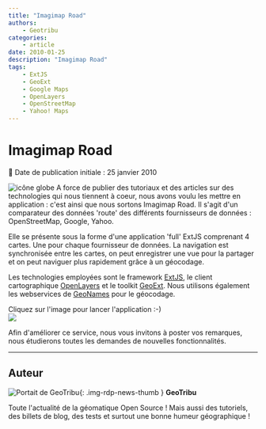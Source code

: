 ```yaml
---
title: "Imagimap Road"
authors:
    - Geotribu
categories:
    - article
date: 2010-01-25
description: "Imagimap Road"
tags:
    - ExtJS
    - GeoExt
    - Google Maps
    - OpenLayers
    - OpenStreetMap
    - Yahoo! Maps
---
```


# Imagimap Road

:calendar: Date de publication initiale : 25 janvier 2010

![icône globe](https://cdn.geotribu.fr/img/internal/icons-rdp-news/world.png) A force de publier des tutoriaux et des articles sur des technologies qui nous tiennent à coeur, nous avons voulu les mettre en application : c'est ainsi que nous sortons Imagimap Road. Il s'agit d'un comparateur des données 'route' des différents fournisseurs de données : OpenStreetMap, Google, Yahoo.

Elle se présente sous la forme d'une application 'full' ExtJS comprenant 4 cartes. Une pour chaque fournisseur de données. La navigation est synchronisée entre les cartes, on peut enregistrer une vue pour la partager et on peut naviguer plus rapidement grâce à un géocodage.

Les technologies employées sont le framework [ExtJS](http://www.extjs.com/), le client cartographique [OpenLayers](https://openlayers.org/) et le toolkit [GeoExt](http://www.geoext.org/). Nous utilisons également les webservices de [GeoNames](http://www.geonames.org/) pour le géocodage.

Cliquez sur l'image pour lancer l'application :-)  
[![](http://88.191.39.115/fabien/geotribu/logos/imagimap_road.png)](http://geotribu.net/applications/baselayers/index.php)

Afin d'améliorer ce service, nous vous invitons à poster vos remarques, nous étudierons toutes les demandes de nouvelles fonctionnalités.

----

## Auteur

![Portait de GeoTribu](https://cdn.geotribu.fr/img/internal/charte/geotribu_logo_64x64.png){: .img-rdp-news-thumb }
**GeoTribu**

Toute l'actualité de la géomatique Open Source ! Mais aussi des tutoriels, des billets de blog, des tests et surtout une bonne humeur géographique !
